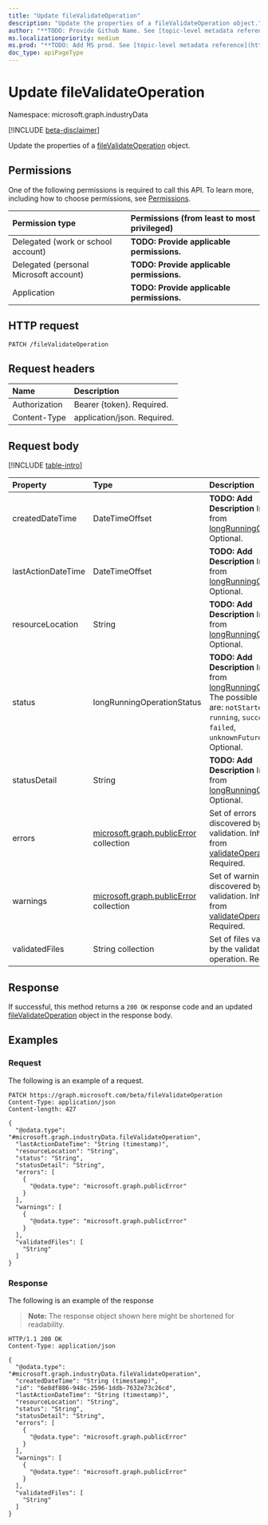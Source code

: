 ```yaml
---
title: "Update fileValidateOperation"
description: "Update the properties of a fileValidateOperation object."
author: "**TODO: Provide Github Name. See [topic-level metadata reference](https://aka.ms/msgo?pagePath=API/Document/Guidelines/Metadata)**"
ms.localizationpriority: medium
ms.prod: "**TODO: Add MS prod. See [topic-level metadata reference](https://aka.ms/msgo?pagePath=API/Document/Guidelines/Metadata)**"
doc_type: apiPageType
---
```


# Update fileValidateOperation
Namespace: microsoft.graph.industryData

[!INCLUDE [beta-disclaimer](../../includes/beta-disclaimer.md)]

Update the properties of a [fileValidateOperation](../resources/industrydata-filevalidateoperation.md) object.

## Permissions
One of the following permissions is required to call this API. To learn more, including how to choose permissions, see [Permissions](/graph/permissions-reference).

|Permission type|Permissions (from least to most privileged)|
|:---|:---|
|Delegated (work or school account)|**TODO: Provide applicable permissions.**|
|Delegated (personal Microsoft account)|**TODO: Provide applicable permissions.**|
|Application|**TODO: Provide applicable permissions.**|

## HTTP request

<!-- {
  "blockType": "ignored"
}
-->
``` http
PATCH /fileValidateOperation
```

## Request headers
|Name|Description|
|:---|:---|
|Authorization|Bearer {token}. Required.|
|Content-Type|application/json. Required.|

## Request body
[!INCLUDE [table-intro](../../includes/update-property-table-intro.md)]


|Property|Type|Description|
|:---|:---|:---|
|createdDateTime|DateTimeOffset|**TODO: Add Description** Inherited from [longRunningOperation](../resources/longrunningoperation.md). Optional.|
|lastActionDateTime|DateTimeOffset|**TODO: Add Description** Inherited from [longRunningOperation](../resources/longrunningoperation.md). Optional.|
|resourceLocation|String|**TODO: Add Description** Inherited from [longRunningOperation](../resources/longrunningoperation.md). Optional.|
|status|longRunningOperationStatus|**TODO: Add Description** Inherited from [longRunningOperation](../resources/longrunningoperation.md). The possible values are: `notStarted`, `running`, `succeeded`, `failed`, `unknownFutureValue`. Optional.|
|statusDetail|String|**TODO: Add Description** Inherited from [longRunningOperation](../resources/longrunningoperation.md). Optional.|
|errors|[microsoft.graph.publicError](../resources/publicerror.md) collection|Set of errors discovered by validation. Inherited from [validateOperation](../resources/industrydata-validateoperation.md). Required.|
|warnings|[microsoft.graph.publicError](../resources/publicerror.md) collection|Set of warnings discovered by validation. Inherited from [validateOperation](../resources/industrydata-validateoperation.md). Required.|
|validatedFiles|String collection|Set of files validated by the validate operation. Required.|



## Response

If successful, this method returns a `200 OK` response code and an updated [fileValidateOperation](../resources/industrydata-filevalidateoperation.md) object in the response body.

## Examples

### Request
The following is an example of a request.
<!-- {
  "blockType": "request",
  "name": "update_filevalidateoperation"
}
-->
``` http
PATCH https://graph.microsoft.com/beta/fileValidateOperation
Content-Type: application/json
Content-length: 427

{
  "@odata.type": "#microsoft.graph.industryData.fileValidateOperation",
  "lastActionDateTime": "String (timestamp)",
  "resourceLocation": "String",
  "status": "String",
  "statusDetail": "String",
  "errors": [
    {
      "@odata.type": "microsoft.graph.publicError"
    }
  ],
  "warnings": [
    {
      "@odata.type": "microsoft.graph.publicError"
    }
  ],
  "validatedFiles": [
    "String"
  ]
}
```


### Response
The following is an example of the response
>**Note:** The response object shown here might be shortened for readability.
<!-- {
  "blockType": "response",
  "truncated": true
}
-->
``` http
HTTP/1.1 200 OK
Content-Type: application/json

{
  "@odata.type": "#microsoft.graph.industryData.fileValidateOperation",
  "createdDateTime": "String (timestamp)",
  "id": "6e8df886-948c-2596-1ddb-7632e73c26cd",
  "lastActionDateTime": "String (timestamp)",
  "resourceLocation": "String",
  "status": "String",
  "statusDetail": "String",
  "errors": [
    {
      "@odata.type": "microsoft.graph.publicError"
    }
  ],
  "warnings": [
    {
      "@odata.type": "microsoft.graph.publicError"
    }
  ],
  "validatedFiles": [
    "String"
  ]
}
```

